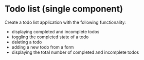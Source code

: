 # Todo list (single component)

Create a todo list application with the following functionality:

- displaying completed and incomplete todos
- toggling the completed state of a todo
- deleting a todo
- adding a new todo from a form
- displaying the total number of completed and incomplete todos

